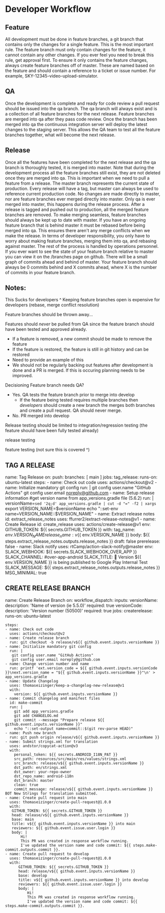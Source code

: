 # Developer Workflow

## Feature

All development must be done in feature branches, a git branch that contains only the changes for a single feature.
This is the most important rule.
The feature branch must only contain changes for the feature, it cannot contain any other changes.
If you ever feel you need to break this rule, get approval first.
To ensure it only contains the feature changes, always create feature branches off of master.
These are named based on the feature and should contain a reference to a ticket or issue number.
For example, SKY-12345-video-upload-simulator.

## QA

Once the development is complete and ready for code review a pull request should be issued into the qa branch.
The qa branch will always exist and is a collection of all feature branches for the next release.
Feature branches are merged into qa after they pass code review.
Once the branch has been merged into qa the continuous integration server will deploy the latest changes to the staging server.
This allows the QA team to test all the feature branches together, what will become the next release.

## Release

Once all the features have been completed for the next release and the qa branch is thoroughly tested, it is merged into master.
Note that during the development process all the feature branches still exist, they are not deleted once they are merged into qa.
This is important when we need to pull a feature from a release.
The master branch represents the current state of production.
Every release will have a tag, but master can always be used to reference current production code.
No changes are made directly to master, nor are feature branches ever merged directly into master.
Only qa is ever merged into master, this happens during the release process.
After a release is tagged and pushed out to production, all the merged feature branches are removed.
To make merging seamless, feature branches should always be kept up to date with master.
If you have an ongoing feature branch that is behind master it must be rebased before being merged into qa.
This ensures there aren't any merge conflicts when we make the release.
In terms of developer responsibility, you only have to worry about making feature branches, merging them into qa, and rebasing against master.
The rest of the process is handled by operations personnel.
If you ever want to see the state of your feature branch relative to master you can view it on the /branches page on github.
There will be a small graph of commits ahead and behind of master.
Your feature branch should always be 0 commits behind and X commits ahead, where X is the number of commits in your feature branch.

## Notes:

This Sucks for developers ^
Keeping feature branches open is expensive for developers (rebase, merge conflict resolution)

Feature branches should be thrown away...

Features should *never* be pulled from QA since the feature branch should have been tested and approved already.
- If a feature is removed, a new commit should be made to remove the feature
- If the feature is restored, the feature is still in git history and can be restored
- Need to provide an example of this
- We should not be regularly backing out features after development is done and a PR is merged. If this is occuring
  planning needs to be improved.

Decisioning
Feature branch needs QA?
- Yes. QA tests the feature branch prior to merge into develop
  - If the feature being tested requires multiple branches then *developers* should create a new branch the merges both branches
    and create a pull request. QA should never merge.
- No. PR merged into develop

Release testing should be limited to integration/regression testing (the feature should have been fully tested already)

release testing

feature testing (not sure this is covered ^)











## TAG A RELEASE

name: Tag Release
on:
    push:
        branches: [ main ]
jobs:
    tag_release:
        runs-on: ubuntu-latest
        steps:
            - name: Check out code
              uses: actions/checkout@v2
            - name: Initialize mandatory git config
              run: |
                  git config user.name "GitHub Actions"
                  git config user.email noreply@github.com
            - name: Setup release information
              #get version name from app_versions.gradle file (5.6.2)
              run: |
                  versionName=`sed '2q;d' app_versions.gradle | cut -d "=" -f2 | xargs`
                  export VERSION_NAME=$versionName
                  echo "::set-env name=VERSION_NAME::$VERSION_NAME"
            - name: Extract release notes
              id: extract_release_notes
              uses: ffurrer2/extract-release-notes@v1
            - name: Create Release
              id: create_release
              uses: actions/create-release@v1
              env:
                    GITHUB_TOKEN: ${{ secrets.GITHUB_TOKEN }}
              with:
                tag_name: ${{ env.VERSION_NAME }}
                release_name: v${{ env.VERSION_NAME }}
                body: ${{ steps.extract_release_notes.outputs.release_notes }}
                draft: false
                prerelease: false
            - name: Slack notify
              uses: rtCamp/action-slack-notify@master
              env:
                SLACK_WEBHOOK: ${{ secrets.SLACK_WEBHOOK_OVER_APP }}
                SLACK_CHANNEL: #over-app-android
                SLACK_TITLE: 🚨 Version ${{ env.VERSION_NAME }} is being published to Google Play Internal Test
                SLACK_MESSAGE: ${{ steps.extract_release_notes.outputs.release_notes }}
                MSG_MINIMAL: true


## CREATE RELEASE BRANCH

name: Create Release Branch
on:
  workflow_dispatch:
    inputs:
      versionName:
        description: 'Name of version  (ie 5.5.0)'
        required: true
      versionCode:
        description: 'Version number (50500)'
        required: true
jobs:
  createrelease:
    runs-on: ubuntu-latest

    steps:
    - name: Check out code
      uses: actions/checkout@v2
    - name: Create release branch
      run: git checkout -b release/v${{ github.event.inputs.versionName }}
    - name: Initialize mandatory git config
      run: |
       git config user.name "GitHub Actions"
       git config user.email noreply@github.com
    - name: Change version number and name
      run: printf 'ext.version_code = ${{ github.event.inputs.versionCode }}\next.version_name = "${{ github.event.inputs.versionName }}"\n' > app_versions.gradle
    - name: Update Changelog
      uses: thomaseizinger/keep-a-changelog-new-release@v1
      with:
        version: ${{ github.event.inputs.versionName }}
    - name: Commit changelog and manifest files
      id: make-commit
      run: |
        git add app_versions.gradle
        git add CHANGELOG.md
        git commit --message "Prepare release ${{ github.event.inputs.versionName }}"
        echo "::set-output name=commit::$(git rev-parse HEAD)"
    - name: Push new branch
      run: git push origin release/v${{ github.event.inputs.versionName }}
    - name: Submit strings.xml for translation
      uses: andstor/copycat-action@v3
      with:
        personal_token: ${{ secrets.ANDROID_I18N_PAT }}
        src_path: resources/src/main/res/values/strings.xml
        src_branch: release/v${{ github.event.inputs.versionName }}
        dst_path: en/strings.xml
        dst_owner: your-repo-owner
        dst_repo_name: android-i18n
        dst_branch: master
        clean: true
        commit_message: release/v${{ github.event.inputs.versionName }} BOT New Strings for translation submitted.
    - name: Create pull request into main
      uses: thomaseizinger/create-pull-request@1.0.0
      with:
       GITHUB_TOKEN: ${{ secrets.GITHUB_TOKEN }}
       head: release/v${{ github.event.inputs.versionName }}
       base: main
       title: v${{ github.event.inputs.versionName }} into main
       reviewers: ${{ github.event.issue.user.login }}
       body: |
           Hi!
           This PR was created in response workflow running.
           I've updated the version name and code commit: ${{ steps.make-commit.outputs.commit }}.
    - name: Create pull request to develop
      uses: thomaseizinger/create-pull-request@1.0.0
      with:
          GITHUB_TOKEN: ${{ secrets.GITHUB_TOKEN }}
          head: release/v${{ github.event.inputs.versionName }}
          base: develop
          title: v${{ github.event.inputs.versionName }} into develop
          reviewers: ${{ github.event.issue.user.login }}
          body: |
              Hi!
              This PR was created in response workflow running.
              I've updated the version name and code commit: ${{ steps.make-commit.outputs.commit }}.
